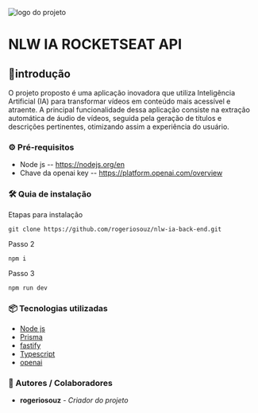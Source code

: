 ![logo do projeto](https://storage.googleapis.com/star-lab/nlw-ia/hero.jpg)

# NLW IA ROCKETSEAT API

## 🚀introdução
O projeto proposto é uma aplicação inovadora que utiliza Inteligência Artificial (IA) para transformar vídeos em conteúdo mais acessível e atraente. A principal funcionalidade dessa aplicação consiste na extração automática de áudio de vídeos, seguida pela geração de títulos e descrições pertinentes, otimizando assim a experiência do usuário.

### ⚙️ Pré-requisitos
  * Node js -- https://nodejs.org/en
  * Chave da openai key -- https://platform.openai.com/overview

### 🛠️ Quia de instalação

Etapas para instalação
```
git clone https://github.com/rogeriosouz/nlw-ia-back-end.git
```
Passo 2
```
npm i
```
Passo 3
```
npm run dev
```

### 📦 Tecnologias utilizadas
* [Node js](https://nodejs.org/en)
* [Prisma](https://www.prisma.io)
* [fastify](https://fastify.dev)
* [Typescript](https://www.typescriptlang.org)
* [openai](https://platform.openai.com/docs/introduction)

### 👷 Autores / Colaboradores

* **rogeriosouz** - *Criador do projeto*

